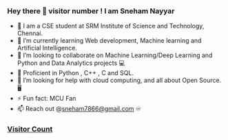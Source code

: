 ### Hey there 👋 visitor number ! I am Sneham Nayyar


- 🔰  I am a CSE student at SRM Institute of Science and Technology, Chennai.
- 🌱 I’m currently learning Web development, Machine learning and Artificial Intelligence.
- 👯 I’m looking to collaborate on Machine Learning/Deep Learning and Python and Data Analytics projects 💻
- 🛄 Proficient in Python , C++ , C and SQL.
- 🤔 I’m looking for help with cloud computing, and all about Open Source. 🖥
- ⚡ Fun fact: MCU Fan
- 📫 Reach out @sneham7866@gmail.com ♾ 



### [Visitor Count](https://profile-counter.glitch.me/sneham66/count.svg)

